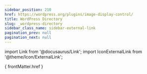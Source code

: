 ```yaml
---
sidebar_position: 210
href: https://wordpress.org/plugins/image-display-control/
title: WordPress Directory
slug: _wordpress-directory
sidebar_class_name: sidebar-external-link
pagination_prev: null
pagination_next: null
---
```


<!--
NOTES:
* This is a dummy document that will be replaced by an external link in the
  sidebar. See `/docusaurus.config.js`.
* We prevent the previous real document from providing a `Next` link to this
  dummy page by setting `pagination_next: null` in its front matter.
-->

import Link from '@docusaurus/Link';
import IconExternalLink from '@theme/Icon/ExternalLink';

<!-- See https://docusaurus.io/docs/markdown-features/react#available-exports -->
<Link href={ frontMatter.href }>{ frontMatter.href }<IconExternalLink /></Link>
